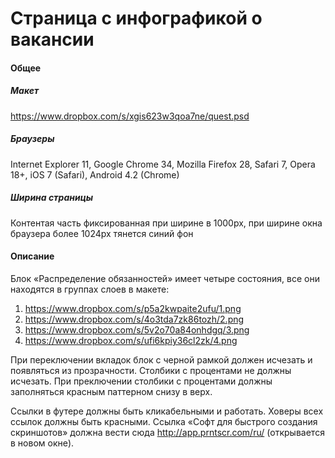 Страница с инфографикой о вакансии
=======================

#### Общее

##### Макет
https://www.dropbox.com/s/xgis623w3qoa7ne/quest.psd
##### Браузеры 
Internet Explorer 11, Google Chrome 34, Mozilla Firefox 28, Safari 7, Opera 18+, iOS 7 (Safari), Android 4.2 (Chrome)
##### Ширина страницы
Контентая часть фиксированная при ширине в 1000px, при ширине окна браузера более 1024px тянется синий фон
 
#### Описание
Блок «Распределение обязанностей» имеет четыре состояния, все они находятся в группах слоев в макете:

1. https://www.dropbox.com/s/p5a2kwpaite2ufu/1.png
2. https://www.dropbox.com/s/4o3tda7zk86tozh/2.png 
3. https://www.dropbox.com/s/5v2o70a84onhdgq/3.png 
4. https://www.dropbox.com/s/ufi6kpiy36cl2zk/4.png

При переключении вкладок блок с черной рамкой должен исчезать и появляться из прозрачности. Столбики с процентами не должны исчезать. При преключении столбики с процентами должны заполняться красным паттерном снизу в верх.

Ссылки в футере должны быть кликабельными и работать. Ховеры всех ссылок должны быть красными. Ссылка «Софт для быстрого создания скриншотов» должна вести сюда http://app.prntscr.com/ru/ (открывается в новом окне).
